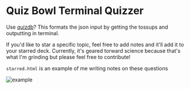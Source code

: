 # Quiz Bowl Terminal Quizzer

Use [quizdb](https://quizdb.org)? This formats the json input by getting the tossups and outputting in terminal. 

If you'd like to star a specific topic, feel free to add notes and it'll add it to your starred deck. Currently, it's geared torward science because that's what I'm grinding but please feel free to contribute!

`starred.html` is an example of me writing notes on these questions 

![example](http://u.filein.io/LjoRuIQmRm.png)
